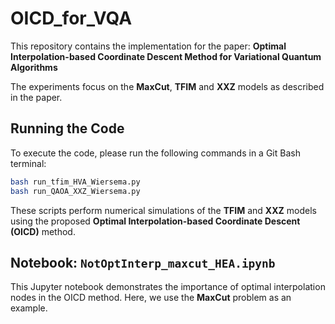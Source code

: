 
# OICD_for_VQA

This repository contains the implementation for the paper:
**Optimal Interpolation-based Coordinate Descent Method for Variational Quantum Algorithms**

The experiments focus on the **MaxCut**, **TFIM** and **XXZ** models as described in the paper.

## Running the Code

To execute the code, please run the following commands in a Git Bash terminal:

```bash
bash run_tfim_HVA_Wiersema.py
bash run_QAOA_XXZ_Wiersema.py
```

These scripts perform numerical simulations of the **TFIM** and **XXZ** models using the proposed **Optimal Interpolation-based Coordinate Descent (OICD)** method.

## Notebook: `NotOptInterp_maxcut_HEA.ipynb`

This Jupyter notebook demonstrates the importance of optimal interpolation nodes in the OICD method. Here, we use the **MaxCut** problem as an example.
